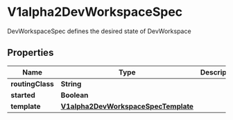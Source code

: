

# V1alpha2DevWorkspaceSpec

DevWorkspaceSpec defines the desired state of DevWorkspace
## Properties

Name | Type | Description | Notes
------------ | ------------- | ------------- | -------------
**routingClass** | **String** |  |  [optional]
**started** | **Boolean** |  | 
**template** | [**V1alpha2DevWorkspaceSpecTemplate**](V1alpha2DevWorkspaceSpecTemplate.md) |  |  [optional]



